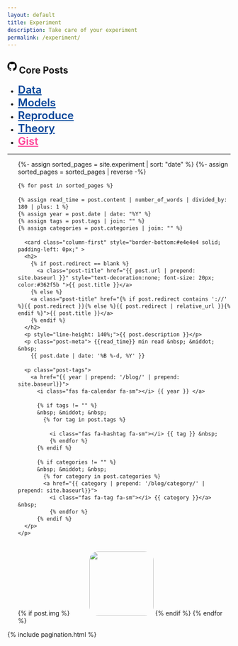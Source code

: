 ```yaml
---
layout: default
title: Experiment
description: Take care of your experiment
permalink: /experiment/
---
```


<h2> <img src="/assets/github.png" style="width:1.0em;padding-bottom:0.3em;" >  Core Posts </h2>

*  <a href="https://github.com/fxnnxc/data"   style="font-size:1.5rem;font-weight:600;color:#004499;">  Data   </a> 
*  <a href="https://github.com/fxnnxc/models" style="font-size:1.5rem;font-weight:600;color:#004499;">  Models </a> 
*  <a href="https://github.com/fxnnxc/reproduce" style="font-size:1.5rem;font-weight:600;color:#004499;">  Reproduce </a>
*  <a href="https://github.com/fxnnxc/theory" style="font-size:1.5rem;font-weight:600;color:#004499;">  Theory </a> 
*  <a href="gist"   style="font-size:1.5rem;font-weight:600;color:#FF4499;">  Gist   </a> 
 

<hr>

<div class="post">
  <ul class="post-list">
    {%- assign sorted_pages = site.experiment | sort: "date" %}
    {%- assign sorted_pages = sorted_pages | reverse -%} 

    {% for post in sorted_pages %}

    {% assign read_time = post.content | number_of_words | divided_by: 180 | plus: 1 %}
    {% assign year = post.date | date: "%Y" %}
    {% assign tags = post.tags | join: "" %}
    {% assign categories = post.categories | join: "" %}

      <card class="column-first" style="border-bottom:#e4e4e4 solid; padding-left: 0px;" >
      <h2>
        {% if post.redirect == blank %}
          <a class="post-title" href="{{ post.url | prepend: site.baseurl }}" style="text-decoration:none; font-size: 20px; color:#362f5b ">{{ post.title }}</a>
        {% else %}
        <a class="post-title" href="{% if post.redirect contains '://' %}{{ post.redirect }}{% else %}{{ post.redirect | relative_url }}{% endif %}">{{ post.title }}</a>
        {% endif %}
      </h2>
      <p style="line-height: 140%;">{{ post.description }}</p>
      <p class="post-meta"> {{read_time}} min read &nbsp; &middot; &nbsp;
        {{ post.date | date: '%B %-d, %Y' }}
      
      <p class="post-tags">
        <a href="{{ year | prepend: '/blog/' | prepend: site.baseurl}}">
          <i class="fas fa-calendar fa-sm"></i> {{ year }} </a>

          {% if tags != "" %}
          &nbsp; &middot; &nbsp;
            {% for tag in post.tags %}
            
              <i class="fas fa-hashtag fa-sm"></i> {{ tag }} &nbsp;
              {% endfor %}
          {% endif %}

          {% if categories != "" %}
          &nbsp; &middot; &nbsp;
            {% for category in post.categories %}
            <a href="{{ category | prepend: '/blog/category/' | prepend: site.baseurl}}">
              <i class="fas fa-tag fa-sm"></i> {{ category }}</a> &nbsp;
              {% endfor %}
          {% endif %}
      </p>
    </p>
  </card>
      <card class="column-second">
      {% if post.img %}
          <img src="{{ post.img }}" width="145px" height="145px" style="margin-top:20px;margin-left:40px;border-radius: 20px;"> 
      {% endif %}
      </card>
    {% endfor %}
    
  </ul>
  {% include pagination.html %}

</div>